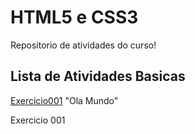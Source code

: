 # HTML5 e CSS3
Repositorio de atividades do curso!

## Lista de Atividades Basicas

[Exercicio001](https://lucasfregolente.github.io/html-css/exercicios/ex001/index.html) "Ola Mundo"

<a src="https://lucasfregolente.github.io/html-css/exercicios/ex001/index.html" target="_blank"> Exercicio 001</a>